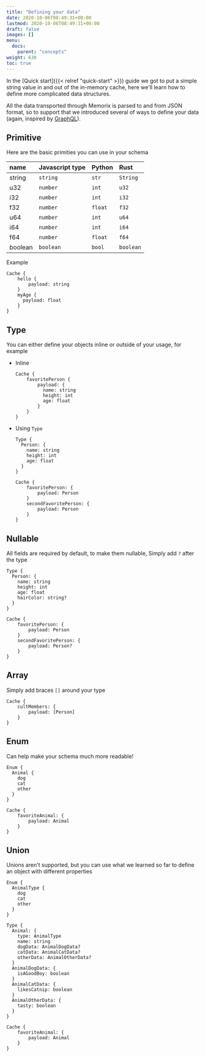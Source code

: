 ```yaml
---
title: "Defining your data"
date: 2020-10-06T08:49:31+00:00
lastmod: 2020-10-06T08:49:31+00:00
draft: false
images: []
menu:
  docs:
    parent: "concepts"
weight: 630
toc: true
---
```


In the [Quick start]({{< relref "quick-start" >}}) guide we got to put a simple string value in and out of the in-memory cache, here we'll learn how to define more complicated data structures.

All the data transported through Memorix is parsed to and from JSON format, so to support that we introduced several of ways to define your data (again, inspired by [GraphQL](https://graphql.org/graphql-js/basic-types/)).

## Primitive

Here are the basic primities you can use in your schema

| name    | Javascript type | Python  | Rust      |
| :------ | :-------------- | :------ | :-------- |
| string  | `string`        | `str`   | `String`  |
| u32     | `number`        | `int`   | `u32`     |
| i32     | `number`        | `int`   | `i32`     |
| f32     | `number`        | `float` | `f32`     |
| u64     | `number`        | `int`   | `u64`     |
| i64     | `number`        | `int`   | `i64`     |
| f64     | `number`        | `float` | `f64`     |
| boolean | `boolean`       | `bool`  | `boolean` |

Example

```
Cache {
    hello {
        payload: string
    }
    myAge {
      payload: float
    }
}
```

## Type

You can either define your objects inline or outside of your usage, for example

- Inline
  ```
  Cache {
      favoritePerson {
          payload: {
            name: string
            height: int
            age: float
          }
      }
  }
  ```
- Using `Type`

  ```
  Type {
    Person: {
      name: string
      height: int
      age: float
    }
  }

  Cache {
      favoritePerson: {
          payload: Person
      }
      secondFavoritePerson: {
          payload: Person
      }
  }
  ```

## Nullable

All fields are required by default, to make them nullable, Simply add `?` after the type

```
Type {
  Person: {
    name: string
    height: int
    age: float
    hairColor: string?
  }
}

Cache {
    favoritePerson: {
        payload: Person
    }
    secondFavoritePerson: {
        payload: Person?
    }
}
```

## Array

Simply add braces `[]` around your type

```
Cache {
    cultMembers: {
        payload: [Person]
    }
}
```

## Enum

Can help make your schema much more readable!

```
Enum {
  Animal {
    dog
    cat
    other
  }
}

Cache {
    favoriteAnimal: {
        payload: Animal
    }
}
```

## Union

Unions aren't supported, but you can use what we learned so far to define an object with different properties

```
Enum {
  AnimalType {
    dog
    cat
    other
  }
}

Type {
  Animal: {
    type: AnimalType
    name: string
    dogData: AnimalDogData?
    catData: AnimalCatData?
    otherData: AnimalOtherData?
  }
  AnimalDogData: {
    isAGoodBoy: boolean
  }
  AnimalCatData: {
    likesCatnip: boolean
  }
  AnimalOtherData: {
    tasty: boolean
  }
}

Cache {
    favoriteAnimal: {
        payload: Animal
    }
}
```
